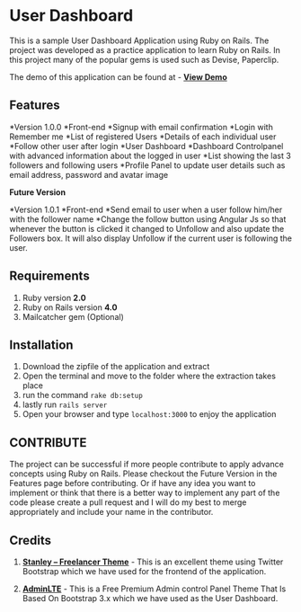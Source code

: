 # User Dashboard

This is a sample User Dashboard Application using Ruby on Rails. The project was developed as a practice application to learn Ruby on Rails. In this project many of the popular gems is used such as Devise, Paperclip.

The demo of this application can be found at - [**View Demo**](http://)

## Features

*Version 1.0.0
	*Front-end
		*Signup with email confirmation
		*Login with Remember me
		*List of registered Users
		*Details of each individual user
		*Follow other user after login
	*User Dashboard
		*Dashboard Controlpanel with advanced information about the logged in user
		*List showing the last 3 followers and following users
		*Profile Panel to update user details such as email address, password and avatar image

**Future Version**

*Version 1.0.1
	*Front-end
		*Send email to user when a user follow him/her with the follower name
		*Change the follow button using Angular Js so that whenever the button is clicked it changed to Unfollow and also update the Followers box. It will also display Unfollow if the current user is following the user.

## Requirements

1. Ruby version **2.0**
2. Ruby on Rails version **4.0**
3. Mailcatcher gem (Optional)

## Installation

1. Download the zipfile of the application and extract
2. Open the terminal and move to the folder where the extraction takes place
3. run the command `rake db:setup`
4. lastly run `rails server`
5. Open your browser and type `localhost:3000` to enjoy the application

## CONTRIBUTE

The project can be successful if more people contribute to apply advance concepts using Ruby on Rails. Please checkout the Future Version in the Features page before contributing. Or if have any idea you want to implement or think that there is a better way to implement any part of the code please create a pull request and I will do my best to merge appropriately and include your name in the contributor.

## Credits

1. [**Stanley – Freelancer Theme**](http://www.blacktie.co/2014/01/stanley-freelancer-theme/) - This is an excellent theme using Twitter Bootstrap which we have used for the frontend of the application. 

2. [**AdminLTE**](https://github.com/almasaeed2010/AdminLTE) - This is a Free Premium Admin control Panel Theme That Is Based On Bootstrap 3.x which we have used as the User Dashboard. 
